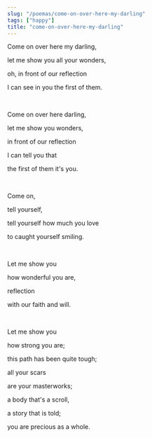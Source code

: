 ```yaml
---
slug: "/poemas/come-on-over-here-my-darling"
tags: ["happy"]
title: "come-on-over-here-my-darling"
---
```

Come on over here my darling,

let me show you all your wonders,

oh, in front of our reflection

I can see in you the first of them.

&nbsp;

Come on over here darling,

let me show you wonders,

in front of our reflection

I can tell you that

the first of them it's you.

&nbsp;

Come on,

tell yourself,

tell yourself how much you love

to caught yourself smiling.

&nbsp;

Let me show you

how wonderful you are,

reflection

with our faith and will.

&nbsp;

Let me show you

how strong you are;

this path has been quite tough;

all your scars

are your masterworks;

a body that's a scroll,

a story that is told;

you are precious as a whole.